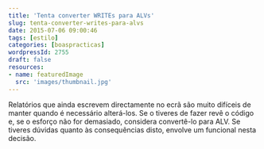 ```yaml
---
title: 'Tenta converter WRITEs para ALVs'
slug: tenta-converter-writes-para-alvs
date: 2015-07-06 09:00:46
tags: [estilo]
categories: [boaspracticas]
wordpressId: 2755
draft: false
resources:
- name: featuredImage
  src: 'images/thumbnail.jpg'
---
```

Relatórios que ainda escrevem directamente no ecrã são muito difíceis de manter quando é necessário alterá-los. Se o tiveres de fazer revê o código e, se o esforço não for demasiado, considera convertê-lo para ALV. Se tiveres dúvidas quanto às consequências disto, envolve um funcional nesta decisão.
